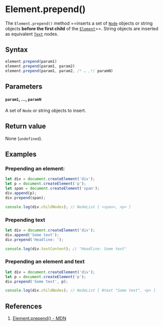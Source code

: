 # Element.prepend()

The `Element.prepend()` method ==inserts a set of [`Node`](https://developer.mozilla.org/en-US/docs/Web/API/Node) objects or string objects **before the first child** of the [`Element`](https://developer.mozilla.org/en-US/docs/Web/API/Element)==. String objects are inserted as equivalent [`Text`](https://developer.mozilla.org/en-US/docs/Web/API/Text) nodes.

## Syntax

```js
element.prepend(param1)
element.prepend(param1, param2)
element.prepend(param1, param2, /* … ,*/ paramN)
```

## Parameters

#### `param1`, …, `paramN`

A set of `Node` or string objects to insert.

## Return value

None (`undefined`).

## Examples

### Prepending an element:

```js
let div = document.createElement('div');
let p = document.createElement('p');
let span = document.createElement('span');
div.append(p);
div.prepend(span);

console.log(div.childNodes); // NodeList [ <span>, <p> ]
```

### Prepending text

```js
let div = document.createElement('div');
div.append('Some text');
div.prepend('Headline: ');

console.log(div.textContent); // "Headline: Some text"
```

### Prepending an element and text

```js
let div = document.createElement('div');
let p = document.createElement('p');
div.prepend('Some text', p);

console.log(div.childNodes); // NodeList [ #text "Some text", <p> ]
```

## References

1. [Element.prepend() - MDN](https://developer.mozilla.org/en-US/docs/web/api/element/prepend)
